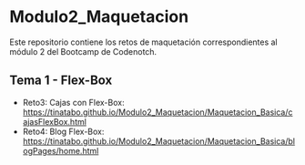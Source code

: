 # Modulo2_Maquetacion
Este repositorio contiene los retos de maquetación correspondientes al módulo 2 del Bootcamp de Codenotch.

## Tema 1 - Flex-Box
- Reto3: Cajas con Flex-Box: https://tinatabo.github.io/Modulo2_Maquetacion/Maquetacion_Basica/cajasFlexBox.html
- Reto4: Blog Flex-Box: https://tinatabo.github.io/Modulo2_Maquetacion/Maquetacion_Basica/blogPages/home.html
